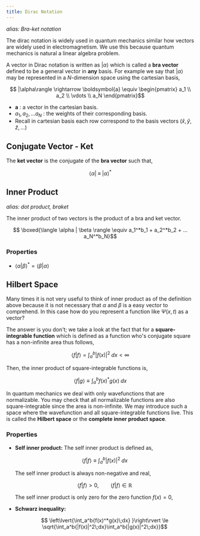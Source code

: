 ```yaml
---
title: Dirac Notation
---
```

*alias: Bra-ket notation*

The dirac notation is widely used in quantum mechanics similar how vectors are widely used in electromagnetism. We use this because quantum mechanics is natural a linear algebra problem. 

A vector in Dirac notation is written as $|\alpha\rangle$ which is called a **bra vector** defined to be a general vector in **any** basis. For example we say that $|\alpha\rangle$ may be represented in a $N$-dimension space using the cartesian basis,

$$ |\alpha\rangle \rightarrow \boldsymbol{a} \equiv \begin{pmatrix} a_1 \\ a_2 \\ \vdots \\ a_N \end{pmatrix}$$

* $\boldsymbol{a}$ : a vector in the cartesian basis.
* $a_1, a_2, ... a_N$ : the weights of their corresponding basis.
* Recall in cartesian basis each row correspond to the basis vectors $(\hat x, \hat y, \hat z, ...)$

## Conjugate Vector - Ket

The **ket vector** is the conjugate of the **bra vector** such that,

$$\langle \alpha | \;\equiv\; |\alpha \rangle ^*$$

## Inner Product
*alias: dot product, braket*

The inner product of two vectors is the product of a bra and ket vector.

$$ \boxed{\langle \alpha | \beta \rangle \equiv  a_1^*b_1 + a_2^*b_2 + ... a_N^*b_N}$$

### Properties

* $\langle \alpha | \beta \rangle^* = \langle \beta | \alpha \rangle$

## Hilbert Space

Many times it is not very useful to think of inner product as of the definition above because it is not necessary that $\alpha$ and $\beta$ is a easy vector to comprehend. In this case how do you represent a function like $\Psi(x,t)$ as a vector? 

The answer is you don't; we take a look at the fact that for a **square-integrable function** which is defined as a function who's conjugate square has a non-infinite area thus follows,

$$ \langle f | f \rangle = \int_a^b{|f(x)|^2 \;dx} < \infty \tag{square-integrable}$$

Then, the inner product of square-integrable functions is,

$$ \langle f | g \rangle \equiv \int_a^b{f(x)^*g(x)\;dx}  $$

In quantum mechanics we deal with only wavefunctions that are normalizable. You may check that all normalizable functions are also square-integrable since the area is non-infinite. We may introduce such a space where the wavefunction and all square-integrable functions live. This is called the **Hilbert space** or the **complete inner product space**. 

### Properties

* **Self inner product:** The self inner product is defined as,

    $$ \langle f | f \rangle \equiv \int_a^b{|f(x)|^2 \;dx} $$

    The self inner product is always non-negative and real,
    
    $$ \langle f | f \rangle > 0, \qquad \langle f | f \rangle \in \mathbb{R} $$

    The self inner product is only zero for the zero function $f(x)=0$,

* **Schwarz inequality:**

    $$ \left\lvert{\int_a^b{f(x)^*g(x)\;dx} }\right\rvert \le \sqrt{\int_a^b{|f(x)|^2\;dx}\int_a^b{|g(x)|^2\;dx}}$$

